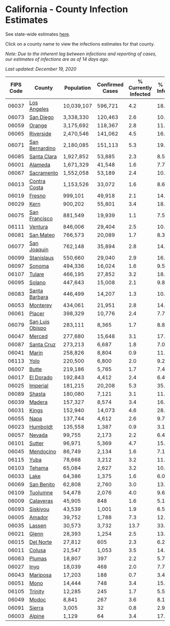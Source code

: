 # California - County Infection Estimates

See state-wide estimates [here](/infections/us-ca).

Click on a county name to view the infections estimates for that county.

*Note: Due to the inherent lag between infections and reporting of cases, our estimates of infections are as of 14 days ago.*

*Last updated: December 19, 2020*

|   FIPS Code |                             County |   Population |   Confirmed Cases |   % Currently Infected |   % Total Infected |
|-------------|------------------------------------|--------------|-------------------|------------------------|--------------------|
|       06037 |         [Los Angeles](los-angeles) |   10,039,107 |           596,721 |                    4.2 |               18.0 |
|       06073 |             [San Diego](san-diego) |    3,338,330 |           120,463 |                    2.6 |               10.6 |
|       06059 |                   [Orange](orange) |    3,175,692 |           118,367 |                    2.8 |               11.1 |
|       06065 |             [Riverside](riverside) |    2,470,546 |           141,062 |                    4.5 |               16.4 |
|       06071 |   [San Bernardino](san-bernardino) |    2,180,085 |           151,113 |                    5.3 |               19.1 |
|       06085 |         [Santa Clara](santa-clara) |    1,927,852 |            53,885 |                    2.3 |                8.5 |
|       06001 |                 [Alameda](alameda) |    1,671,329 |            41,548 |                    1.6 |                7.7 |
|       06067 |           [Sacramento](sacramento) |    1,552,058 |            53,189 |                    2.4 |               10.1 |
|       06013 |       [Contra Costa](contra-costa) |    1,153,526 |            33,072 |                    1.6 |                8.6 |
|       06019 |                   [Fresno](fresno) |      999,101 |            49,918 |                    2.1 |               14.7 |
|       06029 |                       [Kern](kern) |      900,202 |            55,801 |                    3.4 |               18.8 |
|       06075 |     [San Francisco](san-francisco) |      881,549 |            19,939 |                    1.1 |                7.5 |
|       06111 |                 [Ventura](ventura) |      846,006 |            29,404 |                    2.5 |               10.2 |
|       06081 |             [San Mateo](san-mateo) |      766,573 |            20,089 |                    1.7 |                8.3 |
|       06077 |         [San Joaquin](san-joaquin) |      762,148 |            35,894 |                    2.8 |               14.2 |
|       06099 |           [Stanislaus](stanislaus) |      550,660 |            29,040 |                    2.9 |               16.2 |
|       06097 |                   [Sonoma](sonoma) |      494,336 |            16,024 |                    1.6 |                9.5 |
|       06107 |                   [Tulare](tulare) |      466,195 |            27,852 |                    3.2 |               18.4 |
|       06095 |                   [Solano](solano) |      447,643 |            15,008 |                    2.1 |                9.8 |
|       06083 |     [Santa Barbara](santa-barbara) |      446,499 |            14,207 |                    1.3 |               10.4 |
|       06053 |               [Monterey](monterey) |      434,061 |            21,951 |                    2.8 |               14.1 |
|       06061 |                   [Placer](placer) |      398,329 |            10,776 |                    2.4 |                7.7 |
|       06079 | [San Luis Obispo](san-luis-obispo) |      283,111 |             8,365 |                    1.7 |                8.8 |
|       06047 |                   [Merced](merced) |      277,680 |            15,648 |                    3.1 |               17.1 |
|       06087 |           [Santa Cruz](santa-cruz) |      273,213 |             6,687 |                    1.8 |                7.0 |
|       06041 |                     [Marin](marin) |      258,826 |             8,804 |                    0.9 |               11.6 |
|       06113 |                       [Yolo](yolo) |      220,500 |             6,800 |                    2.0 |                9.2 |
|       06007 |                     [Butte](butte) |      219,186 |             5,765 |                    1.7 |                7.4 |
|       06017 |             [El Dorado](el-dorado) |      192,843 |             4,412 |                    2.4 |                6.4 |
|       06025 |               [Imperial](imperial) |      181,215 |            20,208 |                    5.3 |               35.6 |
|       06089 |                   [Shasta](shasta) |      180,080 |             7,121 |                    3.1 |               11.1 |
|       06039 |                   [Madera](madera) |      157,327 |             8,574 |                    3.4 |               16.2 |
|       06031 |                     [Kings](kings) |      152,940 |            14,073 |                    4.6 |               28.0 |
|       06055 |                       [Napa](napa) |      137,744 |             4,612 |                    2.6 |                9.7 |
|       06023 |               [Humboldt](humboldt) |      135,558 |             1,387 |                    0.9 |                3.1 |
|       06057 |                   [Nevada](nevada) |       99,755 |             2,173 |                    2.2 |                6.4 |
|       06101 |                   [Sutter](sutter) |       96,971 |             5,369 |                    4.7 |               15.7 |
|       06045 |             [Mendocino](mendocino) |       86,749 |             2,134 |                    1.6 |                7.1 |
|       06115 |                       [Yuba](yuba) |       78,668 |             3,212 |                    3.2 |               11.5 |
|       06103 |                   [Tehama](tehama) |       65,084 |             2,627 |                    3.2 |               10.9 |
|       06033 |                       [Lake](lake) |       64,386 |             1,375 |                    1.6 |                6.0 |
|       06069 |           [San Benito](san-benito) |       62,808 |             2,760 |                    3.0 |               13.0 |
|       06109 |               [Tuolumne](tuolumne) |       54,478 |             2,076 |                    4.0 |                9.6 |
|       06009 |             [Calaveras](calaveras) |       45,905 |               848 |                    1.6 |                5.1 |
|       06093 |               [Siskiyou](siskiyou) |       43,539 |             1,001 |                    1.9 |                6.5 |
|       06005 |                   [Amador](amador) |       39,752 |             1,788 |                    7.3 |               12.2 |
|       06035 |                   [Lassen](lassen) |       30,573 |             3,732 |                   13.7 |               33.6 |
|       06021 |                     [Glenn](glenn) |       28,393 |             1,254 |                    2.5 |               13.0 |
|       06015 |             [Del Norte](del-norte) |       27,812 |               605 |                    2.3 |                6.2 |
|       06011 |                   [Colusa](colusa) |       21,547 |             1,053 |                    3.5 |               14.5 |
|       06063 |                   [Plumas](plumas) |       18,807 |               397 |                    2.2 |                5.7 |
|       06027 |                       [Inyo](inyo) |       18,039 |               468 |                    2.0 |                7.7 |
|       06043 |               [Mariposa](mariposa) |       17,203 |               188 |                    0.7 |                3.4 |
|       06051 |                       [Mono](mono) |       14,444 |               748 |                    3.4 |               15.9 |
|       06105 |                 [Trinity](trinity) |       12,285 |               245 |                    1.7 |                5.5 |
|       06049 |                     [Modoc](modoc) |        8,841 |               267 |                    3.6 |                8.1 |
|       06091 |                   [Sierra](sierra) |        3,005 |                32 |                    0.8 |                2.9 |
|       06003 |                   [Alpine](alpine) |        1,129 |                64 |                    3.4 |               17.2 |